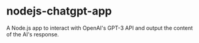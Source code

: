 # nodejs-chatgpt-app
A Node.js app to interact with OpenAI's GPT-3 API and output the content of the AI's response.
